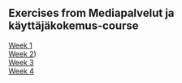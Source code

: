 ## Exercises from Mediapalvelut ja käyttäjäkokemus-course

[Week 1](https://github.com/Elliottii/Mediapalvelut/tree/master/week1/my-app) <br>
[Week 2](https://github.com/Elliottii/Mediapalvelut/tree/master/week1/my-app))<br>
[Week 3]()<br>
[Week 4]()<br>
